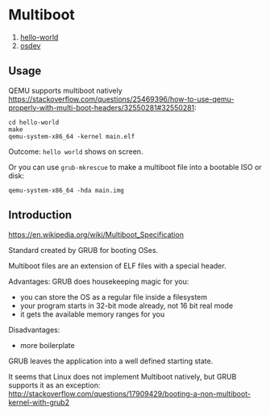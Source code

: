 # Multiboot

1.  [hello-world](hello-world/)
1.  [osdev](osdev/)

## Usage

QEMU supports multiboot natively <https://stackoverflow.com/questions/25469396/how-to-use-qemu-properly-with-multi-boot-headers/32550281#32550281>:

    cd hello-world
    make
    qemu-system-x86_64 -kernel main.elf

Outcome: `hello world` shows on screen.

Or you can use `grub-mkrescue` to make a multiboot file into a bootable ISO or disk:

    qemu-system-x86_64 -hda main.img

## Introduction

<https://en.wikipedia.org/wiki/Multiboot_Specification>

Standard created by GRUB for booting OSes.

Multiboot files are an extension of ELF files with a special header.

Advantages: GRUB does housekeeping magic for you:

- you can store the OS as a regular file inside a filesystem
- your program starts in 32-bit mode already, not 16 bit real mode
- it gets the available memory ranges for you

Disadvantages:

- more boilerplate

GRUB leaves the application into a well defined starting state.

It seems that Linux does not implement Multiboot natively, but GRUB supports it as an exception: <http://stackoverflow.com/questions/17909429/booting-a-non-multiboot-kernel-with-grub2>
